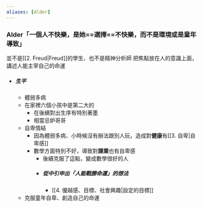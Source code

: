 ```yaml
---
aliases: [Alder]
---
```


### Alder「一個人不快樂，是她==選擇==不快樂，而不是環境或是童年導致」
並不是[[2. Freud|Freud]]的學生、也不是精神分析師
把焦點放在人的意識上面，講述人能主宰自己的命運
- ##### 生平
	- 體弱多病
	- 在家裡六個小孩中是第二大的
		- 在後續對出生序有特別著墨
		- 相當忌妒哥哥
	- 自卑情結
		- 因為體弱多病、小時候沒有辦法跟別人玩，造成對**健康**有[[3. 自卑|自卑感]]
		- 數學方面特別不好，導致對**課業**也有自卑感
			- 後續克服了這點，變成數學很好的人
			- ##### 從中引申出「人能戰勝命運」的想法
				- [[4. 優越感、目標、社會興趣|設定的目標]]
	- 克服童年自卑、創造自己的命運
	